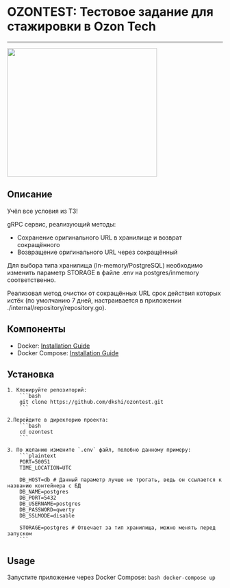# OZONTEST: Тестовое задание для стажировки в Ozon Tech
---

<img src='https://fanibani.ru/wp-content/uploads/2021/07/milie004.jpg' width='350' height='300'>

## Описание
Учёл все условия из ТЗ!

gRPC сервис, реализующий методы:
- Сохранение оригинального URL в хранилище и возврат сокращённого
- Возвращение оригинального URL через сокращённый

Для выбора типа хранилища (In-memory/PostgreSQL) необходимо изменить параметр STORAGE в файле .env на postgres/inmemory соответственно.

Реализовал метод очистки от сокращённых URL срок действия которых истёк (по умолчанию 7 дней, настраивается в приложении ./internal/repository/repository.go).

## Компоненты
- Docker: [Installation Guide](https://docs.docker.com/get-docker/)
- Docker Compose: [Installation Guide](https://docs.docker.com/compose/install/)

## Установка
    1. Клонируйте репозиторий:
        ```bash
        git clone https://github.com/dkshi/ozontest.git
        ```
    
    2.Перейдите в директорию проекта:
        ```bash
        cd ozontest
        ```
    
    3. По желанию измените `.env` файл, полобно данному примеру:
        ```plaintext
        PORT=50051
        TIME_LOCATION=UTC
        
        DB_HOST=db # Данный параметр лучше не трогать, ведь он ссылается к названию контейнера с БД
        DB_NAME=postgres
        DB_PORT=5432
        DB_USERNAME=postgres
        DB_PASSWORD=qwerty
        DB_SSLMODE=disable
        
        STORAGE=postgres # Отвечает за тип хранилища, можно менять перед запуском
        ```
## Usage
   Запустите приложение через Docker Compose:
    ```bash
    docker-compose up
    ```

